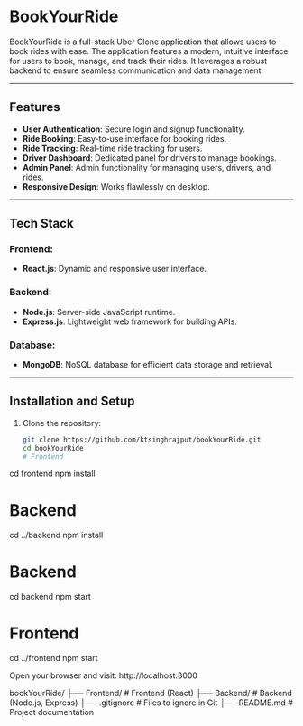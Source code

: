 # BookYourRide

BookYourRide is a full-stack Uber Clone application that allows users to book rides with ease. The application features a modern, intuitive interface for users to book, manage, and track their rides. It leverages a robust backend to ensure seamless communication and data management.

---

## Features
- **User Authentication**: Secure login and signup functionality.
- **Ride Booking**: Easy-to-use interface for booking rides.
- **Ride Tracking**: Real-time ride tracking for users.
- **Driver Dashboard**: Dedicated panel for drivers to manage bookings.
- **Admin Panel**: Admin functionality for managing users, drivers, and rides.
- **Responsive Design**: Works flawlessly on desktop.

---

## Tech Stack
### Frontend:
- **React.js**: Dynamic and responsive user interface.

### Backend:
- **Node.js**: Server-side JavaScript runtime.
- **Express.js**: Lightweight web framework for building APIs.

### Database:
- **MongoDB**: NoSQL database for efficient data storage and retrieval.

---

## Installation and Setup
1. Clone the repository:
   ```bash
   git clone https://github.com/ktsinghrajput/bookYourRide.git
   cd bookYourRide
   # Frontend
cd frontend
npm install

# Backend
cd ../backend
npm install

# Backend
cd backend
npm start

# Frontend
cd ../frontend
npm start

Open your browser and visit: http://localhost:3000

bookYourRide/
├── Frontend/         # Frontend (React)
├── Backend/         # Backend (Node.js, Express)
├── .gitignore      # Files to ignore in Git
├── README.md       # Project documentation
